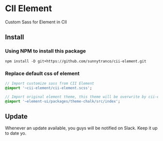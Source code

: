 # CII Element
Custom Sass for Element in CII

## Install

### Using NPM to install this package

`npm install -D git+https://github.com/sunnytranco/cii-element.git`

### Replace default css of element

```sass
// Import customize sass from CII Element
@import '~cii-element/cii-element.scss';

// Import original element theme, this theme will be overwrite by cii-element.scss
@import '~element-ui/packages/theme-chalk/src/index';

```

## Update
Whenever an update available, you guys will be notified on Slack. Keep it up to date yo.